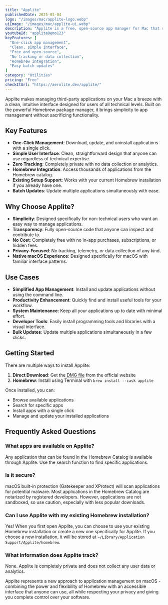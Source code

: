 ```yaml
---
title: "Applite"
publishedDate: 2025-03-04
logo: "/images/mac/applite-logo.webp"
uiImage: "/images/mac/applite-ui.webp"
description: "Applite is a free, open-source app manager for Mac that simplifies downloading, updating, and uninstalling applications through a clean, user-friendly interface powered by Homebrew."
youtubeId: "appliteDemo123"
keyFeatures: [
  "One-click app management",
  "Clean, simple interface",
  "Free and open-source",
  "No tracking or data collection",
  "Homebrew integration",
  "Easy batch updates"
]
category: "Utilities"
pricing: "Free"
checkItUrl: "https://aerolite.dev/applite/"
---
```


Applite makes managing third-party applications on your Mac a breeze with a clean, intuitive interface designed for users of all technical levels. Built on the powerful Homebrew package manager, it brings simplicity to app management without sacrificing functionality.

## Key Features

- **One-Click Management**: Download, update, and uninstall applications with a single click.
- **Simple User Interface**: Clean, straightforward design that anyone can use regardless of technical expertise.
- **Zero Tracking**: Completely private with no data collection or analytics.
- **Homebrew Integration**: Access thousands of applications from the Homebrew catalog.
- **Existing Setup Support**: Works with your current Homebrew installation if you already have one.
- **Batch Updates**: Update multiple applications simultaneously with ease.

## Why Choose Applite?

- **Simplicity**: Designed specifically for non-technical users who want an easy way to manage applications.
- **Transparency**: Fully open-source code that anyone can inspect and contribute to.
- **No Cost**: Completely free with no in-app purchases, subscriptions, or hidden fees.
- **Privacy-Focused**: No tracking, telemetry, or data collection of any kind.
- **Native macOS Experience**: Designed specifically for macOS with familiar interface patterns.

## Use Cases

- **Simplified App Management**: Install and update applications without using the command line.
- **Productivity Enhancement**: Quickly find and install useful tools for your workflow.
- **System Maintenance**: Keep all your applications up to date with minimal effort.
- **Developer Tools**: Easily install programming tools and libraries with a visual interface.
- **Bulk Updates**: Update multiple applications simultaneously in a few clicks.

## Getting Started

There are multiple ways to install Applite:

1. **Direct Download**: Get the [DMG file](https://aerolite.dev/applite/) from the official website
2. **Homebrew**: Install using Terminal with `brew install --cask applite`

Once installed, you can:
- Browse available applications
- Search for specific apps
- Install apps with a single click
- Manage and update your installed applications

## Frequently Asked Questions

### What apps are available on Applite?
Any application that can be found in the Homebrew Catalog is available through Applite. Use the search function to find specific applications.

### Is it secure?
macOS built-in protection (Gatekeeper and XProtect) will scan applications for potential malware. Most applications in the Homebrew Catalog are notarized by registered developers. However, applications are not sandboxed, so use caution, especially with less popular downloads.

### Can I use Applite with my existing Homebrew installation?
Yes! When you first open Applite, you can choose to use your existing Homebrew installation or create a new one specifically for Applite. If you choose a new installation, it will be stored at `~/Library/Application Support/Applite/homebrew`.

### What information does Applite track?
None. Applite is completely private and does not collect any user data or analytics.

Applite represents a new approach to application management on macOS - combining the power and flexibility of Homebrew with an accessible interface that anyone can use, all while respecting your privacy and giving you complete control over your software.
